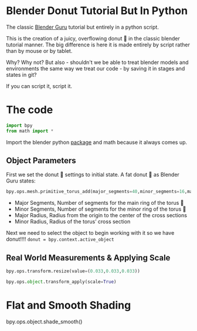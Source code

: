 # Blender Donut Tutorial But In Python
The classic [Blender Guru](https://www.youtube.com/channel/UCOKHwx1VCdgnxwbjyb9Iu1g) tutorial but entirely in a python script.

This is the creation of a juicy, overflowing donut :doughnut: in the classic blender tutorial manner. The big difference is here it is made entirely by script rather than by mouse or by tablet.

Why? Why not? But also - shouldn't we be able to treat blender models and environments the same way we treat our code - by saving it in stages and states in git?

If you can script it, script it.

# The code

```python
import bpy 
from math import *
```

Import the blender python [package](https://pypi.org/project/bpy/) and math because it always comes up. 

## Object Parameters 

First we set the donut :doughnut: settings to initial state. A fat donut :doughnut: as Blender Guru states: 

```python
bpy.ops.mesh.primitive_torus_add(major_segments=40,minor_segments=16,major_radius=0.91,minor_radius=0.61)
```

* Major Segments, Number of segments for the main ring of the torus :ox:
* Minor Segments, Number of segments for the minor ring of the torus :ox:
* Major Radius, Radius from the origin to the center of the cross sections
* Minor Radius, Radius of the torus’ cross section

Next we need to select the object to begin working with it so we have donut!!!!
`donut = bpy.context.active_object`

## Real World Measurements & Applying Scale
```python
bpy.ops.transform.resize(value=(0.033,0.033,0.033))

bpy.ops.object.transform_apply(scale=True)
```

# Flat and Smooth Shading 
bpy.ops.object.shade_smooth()
